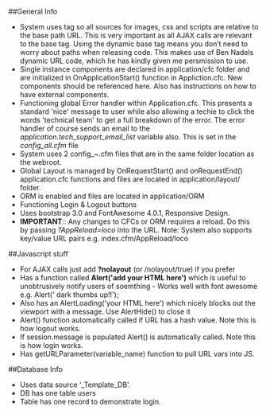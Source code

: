 ##General Info

* System uses <base href=”#request.webRoot#”> tag so all sources for images, css and scripts are relative to the base path URL. This is very important as all AJAX calls are relevant to the base tag. Using the dynamic base tag means you don’t need to worry about paths when releasing code. This makes use of Ben Nadels dynamic URL code, which he has kindly given me persmission to use.
* Single instance components are declared in application/cfc folder and are initialized in OnApplicationStart() function in Appliction.cfc. New components should be referenced here. Also has instructions on how to have external components.
* Functioning global Error handler within Application.cfc. This presents a standard 'nice' message to user while also allowing a techie to click the words 'technical team' to get a full breakdown of the error. The error handler of course sends an email to the *application.tech_support_email_list* variable also. This is set in the *config_all.cfm* file
* System uses 2 config_~.cfm files that are in the same folder location as the webroot.
* Global Layout is managed by OnRequestStart() and onRequestEnd() application.cfc functions and files are located in application/layout/ folder.
* ORM is enabled and files are located in application/ORM
* Functioning Login & Logout buttons
* Uses bootstrap 3.0 and FontAwesome 4.0.1, Responsive Design.
* **IMPORTANT**:: Any changes to CFCs or ORM requires a reload. Do this by passing *?AppReload=loco* into the URL. Note: System also supports key/value URL pairs e.g. index.cfm/AppReload/loco




##Javascript stuff

* For AJAX calls just add **?nolayout** (or /nolayout/true) if you prefer
* Has a function called **Alert('add your HTML here')** which is useful to unobtrusively notify users of soemthing - Works well with font awesome e.g. Alert('<i class="fa fa-thumbs-up"></i> dark thumbs up!!');
* Also has an AlertLoading('your HTML here') which nicely blocks out the viewport with a message. Use AlertHide() to close it
* Alert() function automatically called if URL has a hash value. Note this is how logout works.
* If session.message is populated Alert() is automatically called. Note this is how login works.
* Has getURLParameter(variable_name) function to pull URL vars into JS.




##Database Info

* Uses data source ‘_Template_DB’.
* DB has one table users 
* Table has one record to demonstrate login.
